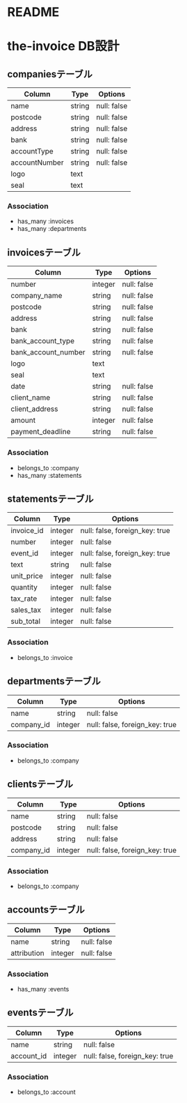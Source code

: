 # README

# the-invoice DB設計
## companiesテーブル
|Column|Type|Options|
|------|----|-------|
|name|string|null: false|
|postcode|string|null: false|
|address|string|null: false|
|bank|string|null: false|
|accountType|string|null: false|
|accountNumber|string|null: false|
|logo|text||
|seal|text||
### Association
- has_many :invoices
- has_many :departments

## invoicesテーブル
|Column|Type|Options|
|------|----|-------|
|number|integer|null: false|
|company_name|string|null: false|
|postcode|string|null: false|
|address|string|null: false|
|bank|string|null: false|
|bank_account_type|string|null: false|
|bank_account_number|string|null: false|
|logo|text||
|seal|text||
|date|string|null: false|
|client_name|string|null: false|
|client_address|string|null: false|
|amount|integer|null: false|
|payment_deadline|string|null: false|
### Association
- belongs_to :company
- has_many :statements

## statementsテーブル
|Column|Type|Options|
|------|----|-------|
|invoice_id|integer|null: false, foreign_key: true|
|number|integer|null: false|
|event_id|integer|null: false, foreign_key: true|
|text|string|null: false|
|unit_price|integer|null: false|
|quantity|integer|null: false|
|tax_rate|integer|null: false|
|sales_tax|integer|null: false|
|sub_total|integer|null: false|
### Association
- belongs_to :invoice

## departmentsテーブル
|Column|Type|Options|
|------|----|-------|
|name|string|null: false|
|company_id|integer|null: false, foreign_key: true|
### Association
- belongs_to :company

## clientsテーブル
|Column|Type|Options|
|------|----|-------|
|name|string|null: false|
|postcode|string|null: false|
|address|string|null: false|
|company_id|integer|null: false, foreign_key: true|
### Association
- belongs_to :company

## accountsテーブル
|Column|Type|Options|
|------|----|-------|
|name|string|null: false|
|attribution|integer|null: false|
### Association
- has_many :events

## eventsテーブル
|Column|Type|Options|
|------|----|-------|
|name|string|null: false|
|account_id|integer|null: false, foreign_key: true|
### Association
- belongs_to :account


